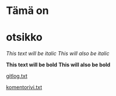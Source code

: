 # Tämä on <h1> otsikko

*This text will be italic*
_This will also be italic_

**This text will be bold**
__This will also be bold__



[gitlog.txt](https://github.com/stjvaini/ot-harjoitustyo/blob/master/laskarit/viikko1/gitlog.txt)

[komentorivi.txt](https://github.com/stjvaini/ot-harjoitustyo/blob/master/laskarit/viikko1/komentorivi.txt)
